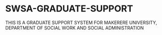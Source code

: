 # SWSA-GRADUATE-SUPPORT
THIS IS A GRADUATE SUPPORT SYSTEM FOR MAKERERE UNIVERSITY, DEPARTMENT OF SOCIAL WORK AND SOCIAL ADMINISTRATION
